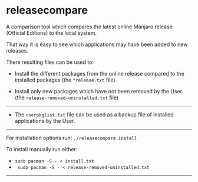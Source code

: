 # releasecompare
A comparison tool which compares the latest online Manjaro release (Official Editions) to the local system.

That way it is easy to see which applications may have been added to new releases.

There resulting files can be used to:

- Install the different packages from the online release compared to the installed packages (the ``` *release.txt ``` file)

- Install only new packages which have not been removed by the User  (the ``` release-removed-uninstalled.txt ``` file)

---

- The ``` userpkglist.txt ``` file can be used as a backup file of installed applications by the User.

---

For installation options run: ``` ./releasecompare install ```

To install manually run either:
- ``` sudo pacman -S - < install.txt ```
- ```  sudo pacman -S - < release-removed-uninstalled.txt ```

---
